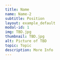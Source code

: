 ```yaml
---
title: Name
name: Name-2
subtitle: Position
layout: example_default
modal-id: 1
img: TBD.jpg
thumbnail: TBD.jpg
alt: Picture of TBD
topic: Topic
description: More Info
---
```

